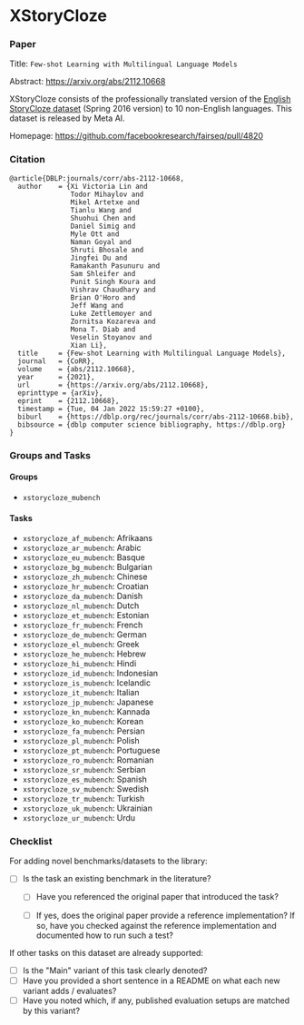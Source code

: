 # XStoryCloze

### Paper

Title: `Few-shot Learning with Multilingual Language Models`

Abstract: https://arxiv.org/abs/2112.10668

XStoryCloze consists of the professionally translated version of the [English StoryCloze dataset](https://cs.rochester.edu/nlp/rocstories/) (Spring 2016 version) to 10 non-English languages. This dataset is released by Meta AI.

Homepage: https://github.com/facebookresearch/fairseq/pull/4820


### Citation

```
@article{DBLP:journals/corr/abs-2112-10668,
  author    = {Xi Victoria Lin and
               Todor Mihaylov and
               Mikel Artetxe and
               Tianlu Wang and
               Shuohui Chen and
               Daniel Simig and
               Myle Ott and
               Naman Goyal and
               Shruti Bhosale and
               Jingfei Du and
               Ramakanth Pasunuru and
               Sam Shleifer and
               Punit Singh Koura and
               Vishrav Chaudhary and
               Brian O'Horo and
               Jeff Wang and
               Luke Zettlemoyer and
               Zornitsa Kozareva and
               Mona T. Diab and
               Veselin Stoyanov and
               Xian Li},
  title     = {Few-shot Learning with Multilingual Language Models},
  journal   = {CoRR},
  volume    = {abs/2112.10668},
  year      = {2021},
  url       = {https://arxiv.org/abs/2112.10668},
  eprinttype = {arXiv},
  eprint    = {2112.10668},
  timestamp = {Tue, 04 Jan 2022 15:59:27 +0100},
  biburl    = {https://dblp.org/rec/journals/corr/abs-2112-10668.bib},
  bibsource = {dblp computer science bibliography, https://dblp.org}
}
```

### Groups and Tasks

#### Groups

* `xstorycloze_mubench`

#### Tasks
* `xstorycloze_af_mubench`: Afrikaans
* `xstorycloze_ar_mubench`: Arabic
* `xstorycloze_eu_mubench`: Basque
* `xstorycloze_bg_mubench`: Bulgarian
* `xstorycloze_zh_mubench`: Chinese
* `xstorycloze_hr_mubench`: Croatian
* `xstorycloze_da_mubench`: Danish
* `xstorycloze_nl_mubench`: Dutch
* `xstorycloze_et_mubench`: Estonian
* `xstorycloze_fr_mubench`: French
* `xstorycloze_de_mubench`: German
* `xstorycloze_el_mubench`: Greek
* `xstorycloze_he_mubench`: Hebrew
* `xstorycloze_hi_mubench`: Hindi
* `xstorycloze_id_mubench`: Indonesian
* `xstorycloze_is_mubench`: Icelandic
* `xstorycloze_it_mubench`: Italian
* `xstorycloze_jp_mubench`: Japanese
* `xstorycloze_kn_mubench`: Kannada
* `xstorycloze_ko_mubench`: Korean
* `xstorycloze_fa_mubench`: Persian
* `xstorycloze_pl_mubench`: Polish
* `xstorycloze_pt_mubench`: Portuguese
* `xstorycloze_ro_mubench`: Romanian
* `xstorycloze_sr_mubench`: Serbian
* `xstorycloze_es_mubench`: Spanish
* `xstorycloze_sv_mubench`: Swedish
* `xstorycloze_tr_mubench`: Turkish
* `xstorycloze_uk_mubench`: Ukrainian
* `xstorycloze_ur_mubench`: Urdu
  


### Checklist

For adding novel benchmarks/datasets to the library:
* [ ] Is the task an existing benchmark in the literature?
  * [ ] Have you referenced the original paper that introduced the task?
  * [ ] If yes, does the original paper provide a reference implementation? If so, have you checked against the reference implementation and documented how to run such a test?


If other tasks on this dataset are already supported:
* [ ] Is the "Main" variant of this task clearly denoted?
* [ ] Have you provided a short sentence in a README on what each new variant adds / evaluates?
* [ ] Have you noted which, if any, published evaluation setups are matched by this variant?
